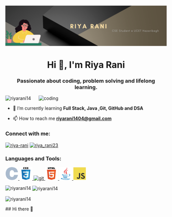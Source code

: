 ![logo](https://github.com/RiyaRani14/RiyaRani14/blob/main/git%20banner.png)
<h1 align="center">Hi 👋, I'm Riya Rani</h1>
<h3 align="center">Passionate about coding, problem solving and lifelong learning.</h3>

<img align="right" alt="coding" width="400" src="https://i.pinimg.com/originals/e7/26/c7/e726c74ac081eed50feee1433d12c998.gif">

<p align="left"> <img src="https://komarev.com/ghpvc/?username=riyarani14&label=Profile%20views&color=0e75b6&style=flat" alt="riyarani14" /> </p>

- 🌱 I’m currently learning **Full Stack, Java ,Git, GitHub and DSA**

- 📫 How to reach me **riyarani1404@gmail.com**

<h3 align="left">Connect with me:</h3>
<p align="left">
<a href="https://linkedin.com/in/riya-rani" target="blank"><img align="center" src="https://raw.githubusercontent.com/rahuldkjain/github-profile-readme-generator/master/src/images/icons/Social/linked-in-alt.svg" alt="riya-rani" height="30" width="40" /></a>
<a href="https://www.leetcode.com/riya_rani23" target="blank"><img align="center" src="https://raw.githubusercontent.com/rahuldkjain/github-profile-readme-generator/master/src/images/icons/Social/leet-code.svg" alt="riya_rani23" height="30" width="40" /></a>
</p>

<h3 align="left">Languages and Tools:</h3>
<p align="left"> <a href="https://www.cprogramming.com/" target="_blank" rel="noreferrer"> <img src="https://raw.githubusercontent.com/devicons/devicon/master/icons/c/c-original.svg" alt="c" width="40" height="40"/> </a> <a href="https://www.w3schools.com/css/" target="_blank" rel="noreferrer"> <img src="https://raw.githubusercontent.com/devicons/devicon/master/icons/css3/css3-original-wordmark.svg" alt="css3" width="40" height="40"/> </a> <a href="https://git-scm.com/" target="_blank" rel="noreferrer"> <img src="https://www.vectorlogo.zone/logos/git-scm/git-scm-icon.svg" alt="git" width="40" height="40"/> </a> <a href="https://www.w3.org/html/" target="_blank" rel="noreferrer"> <img src="https://raw.githubusercontent.com/devicons/devicon/master/icons/html5/html5-original-wordmark.svg" alt="html5" width="40" height="40"/> </a> <a href="https://www.java.com" target="_blank" rel="noreferrer"> <img src="https://raw.githubusercontent.com/devicons/devicon/master/icons/java/java-original.svg" alt="java" width="40" height="40"/> </a> <a href="https://developer.mozilla.org/en-US/docs/Web/JavaScript" target="_blank" rel="noreferrer"> <img src="https://raw.githubusercontent.com/devicons/devicon/master/icons/javascript/javascript-original.svg" alt="javascript" width="40" height="40"/> </a> </p>

<p><img align="left" src="https://github-readme-stats.vercel.app/api/top-langs?username=riyarani14&show_icons=true&locale=en&layout=compact" alt="riyarani14" /></p>

<p>&nbsp;<img align="center" src="https://github-readme-stats.vercel.app/api?username=riyarani14&show_icons=true&locale=en" alt="riyarani14" /></p>

<p><img align="center" src="https://github-readme-streak-stats.herokuapp.com/?user=riyarani14&" alt="riyarani14" /></p>
## Hi there 👋

<!--
**RiyaRani14/RiyaRani14** is a ✨ _special_ ✨ repository because its `README.md` (this file) appears on your GitHub profile.

Here are some ideas to get you started:

- 🔭 I’m currently working on ...
- 🌱 I’m currently learning ...
- 👯 I’m looking to collaborate on ...
- 🤔 I’m looking for help with ...
- 💬 Ask me about ...
- 📫 How to reach me: ...
- 😄 Pronouns: ...
- ⚡ Fun fact: ...
-->
